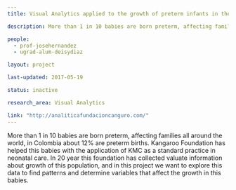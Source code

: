 ```yaml
---
title: Visual Analytics applied to the growth of preterm infants in their first year of life

description: More than 1 in 10 babies are born preterm, affecting families all around the world, in Colombia about 12% are preterm births. Kangaroo Foundation has helped this babies with the application of KMC as a standard practice in neonatal care. In 20 year this foundation has collected valuate information about growth of this population, and in this project we want to explore this data to find patterns and determine variables that affect the growth in this babies.

people:
  - prof-josehernandez
  - ugrad-alum-deisydiaz

layout: project

last-updated: 2017-05-19

status: inactive

research_area: Visual Analytics

link: "http://analiticafundacioncanguro.com/"
---
```


More than 1 in 10 babies are born preterm, affecting families all around the world, in Colombia about 12% are preterm births. Kangaroo Foundation has helped this babies with the application of KMC as a standard practice in neonatal care. In 20 year this foundation has collected valuate information about growth of this population, and in this project we want to explore this data to find patterns and determine variables that affect the growth in this babies.
